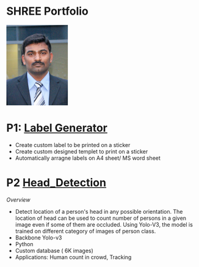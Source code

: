 # SHREE Portfolio
![](https://github.com/ShreedharRangappa/Shree_Portfolio/blob/master/images/dp.PNG)


# P1: [Label Generator](https://github.com/ShreedharRangappa/Generate_labels_python)
* Create custom label to be printed on a sticker
* Create custom designed templet to print on a sticker
* Automatically arragne labels on A4 sheet/ MS word sheet

# P2 [Head_Detection](https://github.com/ShreedharRangappa/Head_Detection)
*Overview*
* Detect location of a person's head in any possible orientation. The location of head can be used to count number of persons in a given image even if some of them are occluded. Using Yolo-V3, the model is trained on different category of images of person class.
* Backbone Yolo-v3
* Python
* Custom database ( 6K images)
* Applications: Human count in crowd, Tracking

